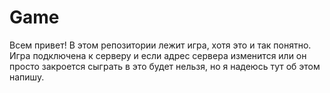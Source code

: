 # Game
Всем привет! В этом репозитории лежит игра, хотя это и так понятно. 
Игра подключена к серверу и если адрес сервера изменится или он просто закроется сыграть в это будет нельзя, но я надеюсь тут об этом напишу.
